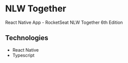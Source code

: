 # NLW Together
React Native App - RocketSeat NLW Together 6th Edition

## Technologies
* React Native
* Typescript
